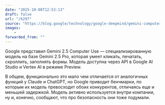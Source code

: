 ```yaml
---
date: "2025-10-08T12:53:13"
draft: false
url: "/6297"
source: "https://blog.google/technology/google-deepmind/gemini-computer-use-model/"
images:
    -
forwarded_from: ""
---
```


Google представил Gemini 2.5 Computer Use — специализированную модель на базе Gemini 2.5 Pro, которая умеет кликать, печатать, скроллить, заполнять формы. Модель доступна через API в Google AI Studio и Vertex AI в режиме Preview. 

В общем, функционально это мало чем отличается от аналогичных функций у Claude и ChatGPT, но Google приводит бенчмарки, по которым их модель превосходит обоих конкурентов, отличаясь еще и меньшей задержкой. Модель активно используется внутри компании, ну и, конечно, сообщают, что про безопасность они тоже подумали.
